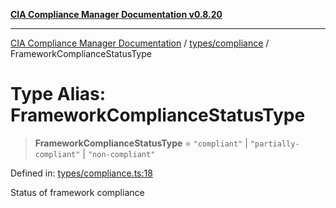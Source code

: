 [**CIA Compliance Manager Documentation v0.8.20**](../../../README.md)

***

[CIA Compliance Manager Documentation](../../../modules.md) / [types/compliance](../README.md) / FrameworkComplianceStatusType

# Type Alias: FrameworkComplianceStatusType

> **FrameworkComplianceStatusType** = `"compliant"` \| `"partially-compliant"` \| `"non-compliant"`

Defined in: [types/compliance.ts:18](https://github.com/Hack23/cia-compliance-manager/blob/9180e2700dca841f6711d7243c036db4de73db57/src/types/compliance.ts#L18)

Status of framework compliance

